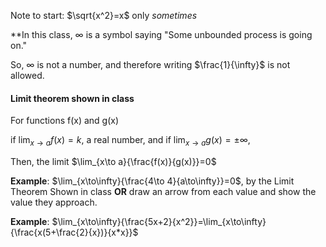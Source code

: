 Note to start: $\sqrt{x^2}=x$ only _sometimes_

\*\*In this class, $\infty$ is a symbol saying "Some unbounded process is going on."

So, $\infty$ is not a number, and therefore writing $\frac{1}{\infty}$ is not allowed.

#### Limit theorem shown in class

For functions f(x) and g(x)

if $\lim_{x\to a}{f(x)=k}$, a real number,
and if $\lim_{x\to a}{g(x)=\pm\infty}$,

Then, the limit $\lim_{x\to a}{\frac{f(x)}{g(x)}}=0$

**Example**:
$\lim_{x\to\infty}{\frac{4\to 4}{a\to\infty}}=0$, by the Limit Theorem Shown in class **OR** draw an arrow from each value and show the value they approach.

**Example**:
$\lim_{x\to\infty}{\frac{5x+2}{x^2}}=\lim_{x\to\infty}{\frac{x(5+\frac{2}{x})}{x*x}}$
